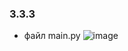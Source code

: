 ### 3.3.3
- файл main.py
![image](https://user-images.githubusercontent.com/79518116/210101711-28a9f7de-1233-401c-994c-09a5423befbb.png)
